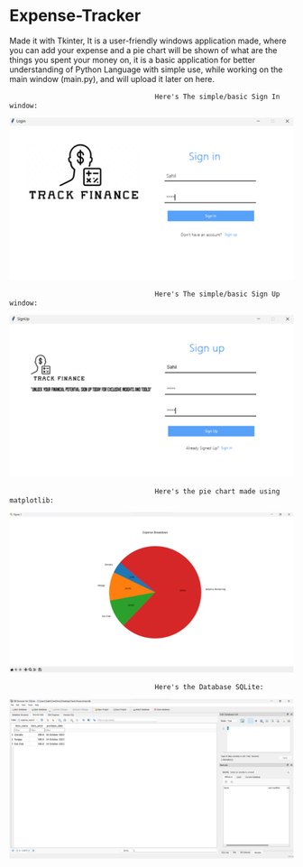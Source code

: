 # Expense-Tracker
Made it with Tkinter,
It is a user-friendly windows application made,
where you can add your expense and a pie chart will be shown of what are the things you spent your money on,
it is a basic application for better understanding of Python Language with simple use,
while working on the main window (main.py), and will upload it later on here.

                                        Here's The simple/basic Sign In window:
![Preview Image of Sign In](/SIGNIN.png)

                                        Here's The simple/basic Sign Up window:
![preview img](/SIGNUP.png)

                                        Here's the pie chart made using matplotlib:
![preview img](/PIECHART.png)

                                        Here's the Database SQLite:
![preview img](/SQLite.png)

